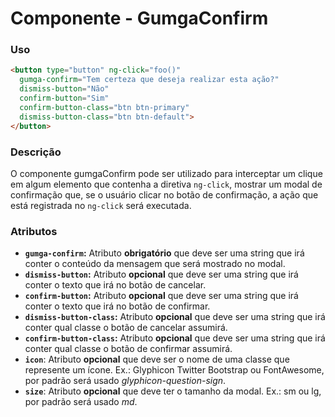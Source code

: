 # Componente - GumgaConfirm

### Uso
```html
<button type="button" ng-click="foo()"
  gumga-confirm="Tem certeza que deseja realizar esta ação?"
  dismiss-button="Não"
  confirm-button="Sim"
  confirm-button-class="btn btn-primary"
  dismiss-button-class="btn btn-default">
</button>
```
### Descrição

O componente gumgaConfirm pode ser utilizado para interceptar um clique em algum elemento que contenha a diretiva `ng-click`, mostrar um modal de confirmação que, se o usuário clicar no botão de confirmação,
a ação que está registrada no `ng-click` será executada.

### Atributos

- **`gumga-confirm`:** Atributo **obrigatório**  que deve ser uma string que irá conter o conteúdo da mensagem que será mostrado no modal.
- **`dismiss-button`:** Atributo **opcional** que deve ser uma string que irá conter o texto que irá no botão de cancelar.
- **`confirm-button`:** Atributo **opcional** que deve ser uma string que irá conter o texto que irá no botão de confirmar.
- **`dismiss-button-class`:** Atributo **opcional** que deve ser uma string que irá conter qual classe o botão de cancelar assumirá.
- **`confirm-button-class`:** Atributo **opcional** que deve ser uma string que irá conter qual classe o botão de confirmar assumirá.
- **`icon`**: Atributo **opcional** que deve ser o nome de uma classe que represente um ícone. Ex.: Glyphicon Twitter Bootstrap ou FontAwesome, por padrão será usado *glyphicon-question-sign*.
- **`size`**: Atributo **opcional** que deve ter o tamanho da modal. Ex.: sm ou lg, por padrão será usado *md*.
